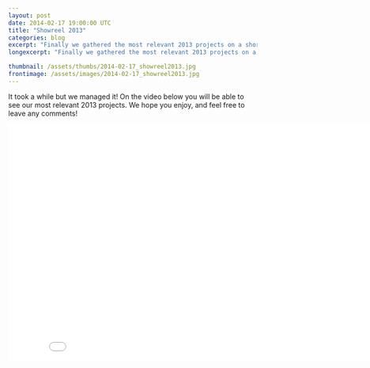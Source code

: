 ```yaml
---
layout: post
date: 2014-02-17 19:00:00 UTC
title: "Showreel 2013"
categories: blog
excerpt: "Finally we gathered the most relevant 2013 projects on a short video"
longexcerpt: "Finally we gathered the most relevant 2013 projects on a short video"

thumbnail: /assets/thumbs/2014-02-17_showreel2013.jpg
frontimage: /assets/images/2014-02-17_showreel2013.jpg
---
```


It took a while but we managed it! On the video below you will be able to see our most relevant 2013 projects. We hope you enjoy, and feel free to leave any comments! 

<iframe width="853" height="480" src="//www.youtube.com/embed/jGofvKQYqjo" frameborder="0" allowfullscreen></iframe>




